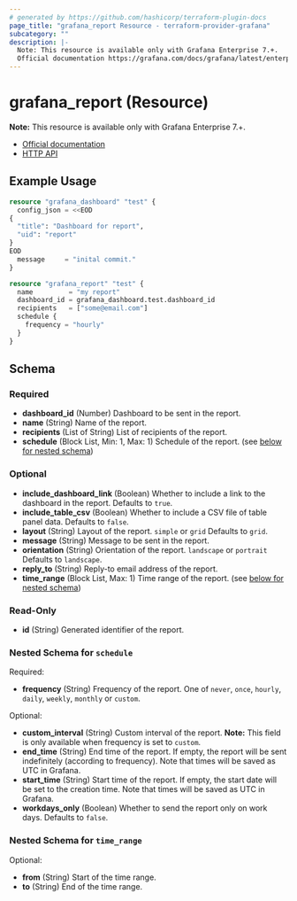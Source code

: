 ```yaml
---
# generated by https://github.com/hashicorp/terraform-plugin-docs
page_title: "grafana_report Resource - terraform-provider-grafana"
subcategory: ""
description: |-
  Note: This resource is available only with Grafana Enterprise 7.+.
  Official documentation https://grafana.com/docs/grafana/latest/enterprise/reporting/HTTP API https://grafana.com/docs/grafana/latest/http_api/reporting/
---
```


# grafana_report (Resource)

**Note:** This resource is available only with Grafana Enterprise 7.+.

* [Official documentation](https://grafana.com/docs/grafana/latest/enterprise/reporting/)
* [HTTP API](https://grafana.com/docs/grafana/latest/http_api/reporting/)

## Example Usage

```terraform
resource "grafana_dashboard" "test" {
  config_json = <<EOD
{
  "title": "Dashboard for report",
  "uid": "report"
}
EOD
  message     = "inital commit."
}

resource "grafana_report" "test" {
  name         = "my report"
  dashboard_id = grafana_dashboard.test.dashboard_id
  recipients   = ["some@email.com"]
  schedule {
    frequency = "hourly"
  }
}
```

<!-- schema generated by tfplugindocs -->
## Schema

### Required

- **dashboard_id** (Number) Dashboard to be sent in the report.
- **name** (String) Name of the report.
- **recipients** (List of String) List of recipients of the report.
- **schedule** (Block List, Min: 1, Max: 1) Schedule of the report. (see [below for nested schema](#nestedblock--schedule))

### Optional

- **include_dashboard_link** (Boolean) Whether to include a link to the dashboard in the report. Defaults to `true`.
- **include_table_csv** (Boolean) Whether to include a CSV file of table panel data. Defaults to `false`.
- **layout** (String) Layout of the report. `simple` or `grid` Defaults to `grid`.
- **message** (String) Message to be sent in the report.
- **orientation** (String) Orientation of the report. `landscape` or `portrait` Defaults to `landscape`.
- **reply_to** (String) Reply-to email address of the report.
- **time_range** (Block List, Max: 1) Time range of the report. (see [below for nested schema](#nestedblock--time_range))

### Read-Only

- **id** (String) Generated identifier of the report.

<a id="nestedblock--schedule"></a>
### Nested Schema for `schedule`

Required:

- **frequency** (String) Frequency of the report. One of `never`, `once`, `hourly`, `daily`, `weekly`, `monthly` or `custom`.

Optional:

- **custom_interval** (String) Custom interval of the report.
**Note:** This field is only available when frequency is set to `custom`.
- **end_time** (String) End time of the report. If empty, the report will be sent indefinitely (according to frequency). Note that times will be saved as UTC in Grafana.
- **start_time** (String) Start time of the report. If empty, the start date will be set to the creation time. Note that times will be saved as UTC in Grafana.
- **workdays_only** (Boolean) Whether to send the report only on work days. Defaults to `false`.


<a id="nestedblock--time_range"></a>
### Nested Schema for `time_range`

Optional:

- **from** (String) Start of the time range.
- **to** (String) End of the time range.


